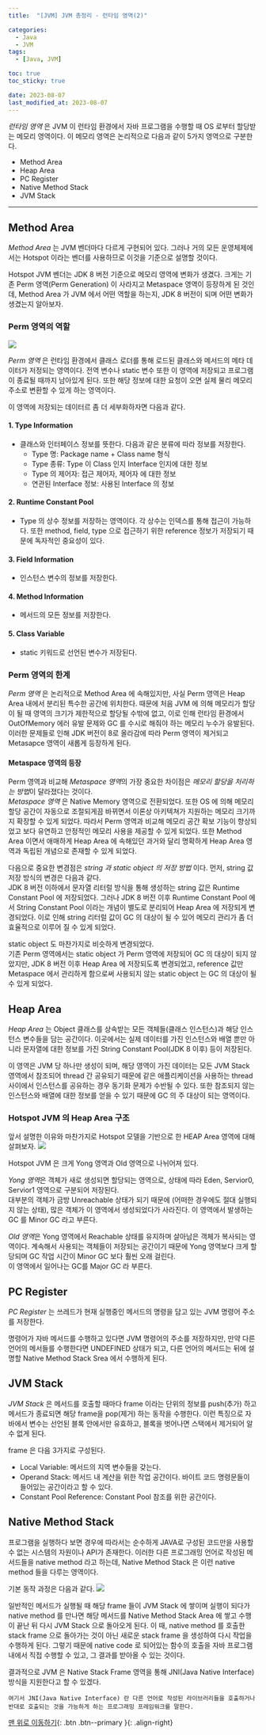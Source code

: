 ```yaml
---
title:  "[JVM] JVM 총정리 - 런타임 영역(2)" 

categories:
  - Java
  - JVM
tags:
  - [Java, JVM]

toc: true
toc_sticky: true

date: 2023-08-07
last_modified_at: 2023-08-07
---
```


*런타임 영역* 은 JVM 이 런타임 환경에서 자바 프로그램을 수행할 때 OS 로부터 할당받는 메모리 영역이다. 이 메모리 영역은 논리적으로 다음과 같이 5가지 영역으로 구분한다.

 - Method Area
 - Heap Area
 - PC Register
 - Native Method Stack
 - JVM Stack

---

## Method Area
*Method Area* 는 JVM 벤더마다 다르게 구현되어 있다. 그러나 거의 모든 운영체제에서는 Hotspot 이라는 벤더를 사용하므로 이것을 기준으로 설명할 것이다.

Hotspot JVM 벤더는 JDK 8 버전 기준으로 메모리 영역에 변화가 생겼다. 크게는 기존 Perm 영역(Perm Generation) 이 사라지고 Metaspace 영역이 등장하게 된 것인데, Method Area 가 JVM 에서 어떤 역할을 하는지, JDK 8 버전이 되며 어떤 변화가 생겼는지 알아보자.


### Perm 영역의 역할
<img src="../../assets/img/java/jvm04.png">

*Perm 영역* 은 런타임 환경에서 클래스 로더를 통해 로드된 클래스와 메서드의 메타 데이터가 저정되는 영역이다. 전역 변수나 static 변수 또한 이 영역에 저장되고 프로그램이 종료될 때까지 남아있게 된다. 또한 해당 정보에 대한 요청이 오면 실제 
물리 메모리 주소로 변환할 수 있게 하는 영역이다.  

이 영역에 저장되는 데이터르 좀 더 세부화하자면 다음과 같다.

#### 1. Type Information
- 클래스와 인터페이스 정보를 뜻한다. 다음과 같은 분류에 따라 정보를 저장한다.
  - Type 명: Package name + Class name 형식
  - Type 종류: Type 이 Class 인지 Interface 인지에 대한 정보
  - Type 의 제어자: 접근 제어자, 제어자 에 대한 정보
  - 연관된 Interface 정보: 사용된 Interface 의 정보

#### 2. Runtime Constant Pool
- Type 의 상수 정보를 저장하는 영역이다. 각 상수는 인덱스를 통해 접근이 가능하다. 또한 method, field, type 으로 접근하기 위한 reference 정보가 저장되기 때문에 독자적인 중요성이 있다.

#### 3. Field Information
- 인스턴스 변수의 정보를 저장한다. 

#### 4. Method Information
- 메서드의 모든 정보를 저장한다.

#### 5. Class Variable
- static 키워드로 선언된 변수가 저장된다.

### Perm 영역의 한계
*Perm 영역* 은 논리적으로 Method Area 에 속해있지만, 사실 Perm 영역은 Heap Area 내에서 분리된 특수한 공간에 위치한다. 때문에 처음 JVM 에 의해 메모리가 할당이 될 때 영역의 크기가 제한적으로 할당될 수밖에 없고, 이로 인해 런타임 환경에서 
OutOfMemory 에러 유발 문제와 GC 를 수시로 해줘야 하는 메모리 누수가 유발된다. 이러한 문제들로 인해 JDK 버전이 8로 올라감에 따라 Perm 영역이 제거되고 Metasapce 영역이 새롭게 등장하게 된다.

#### Metaspace 영역의 등장
Perm 영역과 비교해 *Metaspace 영역*의 가장 중요한 차이점은 *메모리 할당을 처리하는 방법*이 달라졌다는 것이다.  
*Metaspace 영역* 은 Native Memory 영역으로 전환되었다. 또한 OS 에 의해 메모리 할당 공간이 자동으로 조절되게끔 바뀌면서 이론상 아키텍쳐가 지원하는 메모리 크기까지 확장할 수 있게 되었다. 따라서 Perm 영역과 비교해 메모리 공간 확보 기능이 향상되었고 
보다 유연하고 안정적인 메모리 사용을 제공할 수 있게 되었다. 또한 Method Area 이면서 애매하게 Heap Area 에 속해있던 과거와 달리 명확하게 Heap Area 영역과 독립된 개념으로 존재할 수 있게 되었다.  
  
다음으로 중요한 변경점은 *string 과 static object 의 저장 방법* 이다.
먼저, string 값 저장 방식의 변경은 다음과 같다.  
JDK 8 버전 이하에서 문자열 리터럴 방식을 통해 생성하는 string 값은 Runtime Constant Pool 에 저장되었다. 그러나 JDK 8 버전 이후 Runtime Constant Pool 에서 String Constant Pool 이라는 개념이 별도로 분리되어 Heap Area 에 저장되게 변경되었다.
이로 인해 string 리터럴 값이 GC 의 대상이 될 수 있어 메모리 관리가 좀 더 효율적으로 이루어 질 수 있게 되었다.  
  
static object 도 마찬가지로 비슷하게 변경되었다.  
기존 Perm 영역에서는 static object 가 Perm 영역에 저장되어 GC 의 대상이 되지 않았지만, JDK 8 버전 이후 Heap Area 에 저장되도록 변경되었고, reference 값만 Metaspace 에서 관리하게 함으로써 사용되지 않는 static object 는 GC 의 대상이 될 수 있게 되었다.


## Heap Area
*Heap Area* 는 Object 클래스를 상속받는 모든 객체들(클래스 인스턴스)과 해당 인스턴스 변수들을 담는 공간이다. 이곳에서는 실제 데이터를 가진 인스턴스와 배열 뿐만 아니라 문자열에 대한 정보를 가진 String Constant Pool(JDK 8 이후) 등이 저장된다.  
  
이 영역은 JVM 당 하나만 생성이 되며, 해당 영역이 가진 데이터는 모든 JVM Stack 영역에서 참조되어 thread 간 공유되기 때문에 같은 애플리케이션을 사용하는 thread 사이에서 인스턴스를 공유하는 경우 동기화 문제가 수반될 수 있다. 또한 참조되지 않는 
인스턴스와 배열에 대한 정보를 얻을 수 있기 때문에 GC 의 주 대상이 되는 영역이다.


### Hotspot JVM 의 Heap Area 구조
앞서 설명한 이유와 마찬가지로 Hotspot 모델을 기반으로 한 HEAP Area 영역에 대해 살펴보자.
<img src="../../assets/img/java/jvm05.png">

Hotspot JVM 은 크게 Yong 영역과 Old 영역으로 나뉘어져 있다.  
  
*Yong 영역*은 객체가 새로 생성되면 할당되는 영역으로, 상태에 따라 Eden, Servior0, Servior1 영역으로 구분되어 저장된다.  
대부분의 객체가 금방 Unreachable 상태가 되기 때문에 (어떠한 경우에도 절대 실행되지 않는 상태), 많은 객체가 이 영역에서 생성되었다가 사라진다. 이 영역에서 발생하는 GC 를 Minor GC 라고 부른다.  
  
*Old 영역*은 Yong 영역에서 Reachable 상태를 유지하며 살아남은 객체가 복사되는 영역이다. 계속해서 사용되는 객체들이 저장되는 공간이기 때문에 Yong 영역보다 크게 할당되며 GC 작업 시간이 Minor GC 보다 훨씬 오래 걸린다.  
이 영역에서 일어나는 GC를 Major GC 라 부른다.

## PC Register
*PC Register* 는 쓰레드가 현재 실행중인 메서드의 명령을 담고 있는 JVM 명령어 주소를 저장한다.  
  
명령어가 자바 메서드를 수행하고 있다면 JVM 명령어의 주소를 저장하지만, 만약 다른 언어의 메서들를 수행한다면 UNDEFINED 상태가 되고, 다른 언어의 메서드는 뒤에 설명할 Native Method Stack Srea 에서 수행하게 된다.


## JVM Stack
*JVM Stack* 은 메서드를 호출할 때마다 frame 이라는 단위의 정보를 push(추가) 하고 메서드가 종료되면 해당 frame을 pop(제거) 하는 동작을 수행한다. 이런 특징으로 자바에서 변수는 선언된 블록 안에서만 유효하고, 블록을 벗어나면 스택에서 제거되어 알 수 없게 된다.

frame 은 다음 3가지로 구성된다.
- Local Variable: 메서드의 지역 변수들을 갖는다.
- Operand Stack: 메서드 내 계산을 위한 작업 공간이다. 바이트 코드 명령문들이 들어있는 공간이라고 할 수 있다.
- Constant Pool Reference: Constant Pool 참조를 위한 공간이다.

## Native Method Stack
프로그램을 실행하다 보면 경우에 따라서는 순수하게 JAVA로 구성된 코드만을 사용할 수 없는 시스템의 자원이나 API가 존재한다. 이러한 다른 프로그래밍 언어로 작성된 메서드들을 native method 라고 하는데, Native Method Stack 은 이런 native method 
들을 다루는 영역이다.  

기본 동작 과정은 다음과 같다.
<img src="../../assets/img/java/jvm06.png">

일반적인 메서드가 실행될 때 해당 frame 들이 JVM Stack 에 쌓이며 실행이 되다가 native method 를 만나면 해당 메서드를 Native Method Stack Area 에 쌓고 수행이 끝난 뒤 다시 JVM Stack 으로 돌아오게 된다. 이 때, native method 를 호출한 
stack frame 으로 돌아가는 것이 아닌 새로운 stack frame 을 생성하여 다시 작업을 수행하게 된다. 그렇기 때문에 native code 로 되어있는 함수의 호출을 자바 프로그램 내에서 직접 수행할 수 있고, 그 결과를 받아올 수 있는 것이다.  
  
결과적으로 JVM 은 Native Stack Frame 영역을 통해 JNI(Java Native Interface) 방식을 지원한다고 할 수 있겠다.

    여기서 JNI(Java Native Interface) 란 다른 언어로 작성된 라이브러리들을 호출하거나 반대로 호출되는 것을 가능하게 하는 프로그래밍 프레임워크를 말한다.


[맨 위로 이동하기](#){: .btn .btn--primary }{: .align-right}
